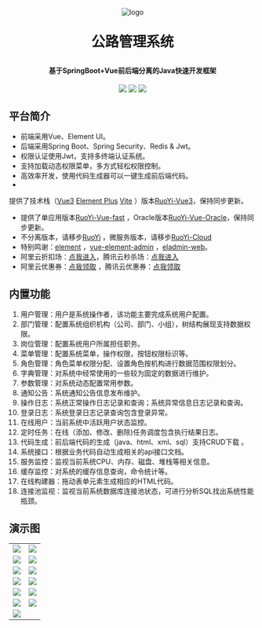 <p align="center">
	<img alt="logo" src="https://i.postimg.cc/bNTx1WCZ/2.jpg">
</p>
<h1 align="center" style="margin: 30px 0 30px; font-weight: bold;">公路管理系统</h1>
<h4 align="center">基于SpringBoot+Vue前后端分离的Java快速开发框架</h4>
<p align="center">
	<a href="https://gitee.com/y_project/RuoYi-Vue/stargazers"><img src="https://gitee.com/y_project/RuoYi-Vue/badge/star.svg?theme=dark"></a>
	<a href="https://gitee.com/y_project/RuoYi-Vue"><img src="https://img.shields.io/badge/RuoYi-v3.8.4-brightgreen.svg"></a>
	<a href="https://gitee.com/y_project/RuoYi-Vue/blob/master/LICENSE"><img src="https://img.shields.io/github/license/mashape/apistatus.svg"></a>
</p>

## 平台简介

* 前端采用Vue、Element UI。
* 后端采用Spring Boot、Spring Security、Redis & Jwt。
* 权限认证使用Jwt，支持多终端认证系统。
* 支持加载动态权限菜单，多方式轻松权限控制。
* 高效率开发，使用代码生成器可以一键生成前后端代码。
*
提供了技术栈（[Vue3](https://v3.cn.vuejs.org) [Element Plus](https://element-plus.org/zh-CN) [Vite](https://cn.vitejs.dev)
）版本[RuoYi-Vue3](https://github.com/yangzongzhuan/RuoYi-Vue3)，保持同步更新。
* 提供了单应用版本[RuoYi-Vue-fast](https://github.com/yangzongzhuan/RuoYi-Vue-fast)
  ，Oracle版本[RuoYi-Vue-Oracle](https://github.com/yangzongzhuan/RuoYi-Vue-Oracle)，保持同步更新。
* 不分离版本，请移步[RuoYi](https://gitee.com/y_project/RuoYi)
  ，微服务版本，请移步[RuoYi-Cloud](https://gitee.com/y_project/RuoYi-Cloud)
* 特别鸣谢：[element](https://github.com/ElemeFE/element)
  ，[vue-element-admin](https://github.com/PanJiaChen/vue-element-admin)
  ，[eladmin-web](https://github.com/elunez/eladmin-web)。
* 阿里云折扣场：[点我进入](http://aly.ruoyi.vip)，腾讯云秒杀场：[点我进入](http://txy.ruoyi.vip)&nbsp;&nbsp;
* 阿里云优惠券：[点我领取](https://www.aliyun.com/minisite/goods?userCode=brki8iof&share_source=copy_link)
  ，腾讯云优惠券：[点我领取](https://cloud.tencent.com/redirect.php?redirect=1025&cps_key=198c8df2ed259157187173bc7f4f32fd&from=console)
  &nbsp;&nbsp;

## 内置功能

1. 用户管理：用户是系统操作者，该功能主要完成系统用户配置。
2. 部门管理：配置系统组织机构（公司、部门、小组），树结构展现支持数据权限。
3. 岗位管理：配置系统用户所属担任职务。
4. 菜单管理：配置系统菜单，操作权限，按钮权限标识等。
5. 角色管理：角色菜单权限分配、设置角色按机构进行数据范围权限划分。
6. 字典管理：对系统中经常使用的一些较为固定的数据进行维护。
7. 参数管理：对系统动态配置常用参数。
8. 通知公告：系统通知公告信息发布维护。
9. 操作日志：系统正常操作日志记录和查询；系统异常信息日志记录和查询。
10. 登录日志：系统登录日志记录查询包含登录异常。
11. 在线用户：当前系统中活跃用户状态监控。
12. 定时任务：在线（添加、修改、删除)任务调度包含执行结果日志。
13. 代码生成：前后端代码的生成（java、html、xml、sql）支持CRUD下载 。
14. 系统接口：根据业务代码自动生成相关的api接口文档。
15. 服务监控：监视当前系统CPU、内存、磁盘、堆栈等相关信息。
16. 缓存监控：对系统的缓存信息查询，命令统计等。
17. 在线构建器：拖动表单元素生成相应的HTML代码。
18. 连接池监视：监视当前系统数据库连接池状态，可进行分析SQL找出系统性能瓶颈。

## 演示图

<table>
    <tr>
        <td><img src="https://i.postimg.cc/1X8HvHfk/Snipaste-2024-05-07-15-10-45.jpg"/></td>
        <td><img src="https://i.postimg.cc/1XbK2qFf/Snipaste-2024-05-07-15-11-05.jpg"/></td>
    </tr>
    <tr>
        <td><img src="https://i.postimg.cc/8Pr4WZ8W/Snipaste-2024-05-07-15-11-22.jpg"/></td>
        <td><img src="https://i.postimg.cc/mZnVt0nB/Snipaste-2024-05-07-15-11-36.jpg"/></td>
    </tr>
    <tr>
        <td><img src="https://i.postimg.cc/GpbxWr4J/Snipaste-2024-05-07-15-11-45.jpg"/></td>
        <td><img src="https://i.postimg.cc/GmFjg9mm/Snipaste-2024-05-07-15-12-03.jpg"/></td>
    </tr>
	<tr>
        <td><img src="https://i.postimg.cc/bwcTR185/Snipaste-2024-05-07-15-12-25.jpg"/></td>
        <td><img src="https://i.postimg.cc/W4SwjKrR/Snipaste-2024-05-07-15-13-14.jpg"/></td>
    </tr>
    <tr>
        <td><img src="https://i.postimg.cc/CM474RdM/Snipaste-2024-05-07-15-19-31.jpg"/></td>
        <td><img src="https://i.postimg.cc/fTTKqM0c/Snipaste-2024-05-07-15-19-44.jpg"/></td>
    </tr>
    <tr>
        <td><img src="https://i.postimg.cc/CxR4YJ7d/Snipaste-2024-05-07-15-19-56.jpg"/></td>
        <td><img src="https://i.postimg.cc/7ZjnL7t9/Snipaste-2024-05-07-15-20-19.jpg"/></td>
    </tr>
    <tr>
        <td><img src="https://i.postimg.cc/ncR16Nv6/Snipaste-2024-05-07-15-20-48.jpg"/></td>
    </tr>
</table>
